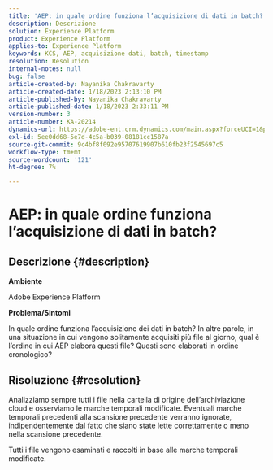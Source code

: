 ```yaml
---
title: 'AEP: in quale ordine funziona l’acquisizione di dati in batch?'
description: Descrizione
solution: Experience Platform
product: Experience Platform
applies-to: Experience Platform
keywords: KCS, AEP, acquisizione dati, batch, timestamp
resolution: Resolution
internal-notes: null
bug: false
article-created-by: Nayanika Chakravarty
article-created-date: 1/18/2023 2:13:10 PM
article-published-by: Nayanika Chakravarty
article-published-date: 1/18/2023 2:33:11 PM
version-number: 3
article-number: KA-20214
dynamics-url: https://adobe-ent.crm.dynamics.com/main.aspx?forceUCI=1&pagetype=entityrecord&etn=knowledgearticle&id=e5cd4639-3a97-ed11-aad1-6045bd006b4b
exl-id: 5ee0dd68-5e7d-4c5a-b039-08181cc1587a
source-git-commit: 9c4bf8f092e95707619907b610fb23f2545697c5
workflow-type: tm+mt
source-wordcount: '121'
ht-degree: 7%

---
```


# AEP: in quale ordine funziona l’acquisizione di dati in batch?

## Descrizione {#description}


<b>Ambiente</b>

Adobe Experience Platform

<b>Problema/Sintomi</b>

In quale ordine funziona l’acquisizione dei dati in batch? In altre parole, in una situazione in cui vengono solitamente acquisiti più file al giorno, qual è l’ordine in cui AEP elabora questi file? Questi sono elaborati in ordine cronologico?


## Risoluzione {#resolution}


Analizziamo sempre tutti i file nella cartella di origine dell’archiviazione cloud e osserviamo le marche temporali modificate. Eventuali marche temporali precedenti alla scansione precedente verranno ignorate, indipendentemente dal fatto che siano state lette correttamente o meno nella scansione precedente.

Tutti i file vengono esaminati e raccolti in base alle marche temporali modificate.
